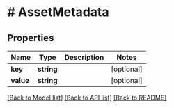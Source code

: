 # # AssetMetadata


## Properties 


Name | Type | Description | Notes
------------ | ------------- | ------------- | -------------
**key**| **string** |   | [optional]
**value**| **string** |   | [optional]


[[Back to Model list]](../../README.md#models) [[Back to API list]](../../README.md#endpoints) [[Back to README]](../../README.md)


